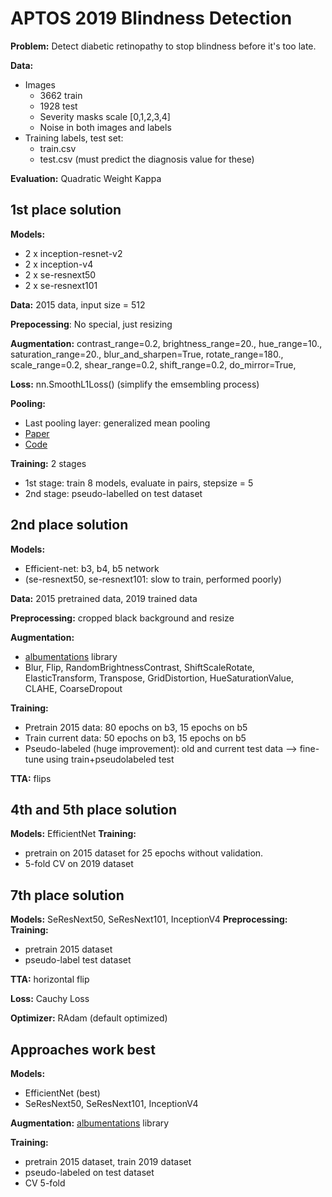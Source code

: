 # APTOS 2019 Blindness Detection

**Problem:** Detect diabetic retinopathy to stop blindness before it's too late.

**Data:**
* Images 
    * 3662 train
    * 1928 test
    * Severity masks scale [0,1,2,3,4]
    * Noise in both images and labels 
* Training labels, test set:
    * train.csv
    * test.csv (must predict the diagnosis value for these)

**Evaluation:** Quadratic Weight Kappa

## 1st place solution
**Models:** 
* 2 x inception-resnet-v2
* 2 x inception-v4 
* 2 x se-resnext50
* 2 x se-resnext101


**Data:** 2015 data, input size = 512

**Prepocessing**: No special, just resizing

**Augmentation:**
contrast_range=0.2,
brightness_range=20.,
hue_range=10.,
saturation_range=20.,
blur_and_sharpen=True,
rotate_range=180.,
scale_range=0.2,
shear_range=0.2,
shift_range=0.2,
do_mirror=True,

**Loss:** nn.SmoothL1Loss() (simplify the emsembling process)

**Pooling:** 
* Last pooling layer: generalized mean pooling
* [Paper](https://arxiv.org/pdf/1711.02512.pdf)
* [Code](https://github.com/filipradenovic/cnnimageretrieval-pytorch)

**Training:** 2 stages
* 1st stage: train 8 models, evaluate in pairs, stepsize = 5
* 2nd stage: pseudo-labelled on test dataset

## 2nd place solution

**Models:**
* Efficient-net: b3, b4, b5 network
* (se-resnext50, se-resnext101: slow to train, performed poorly)

**Data:** 2015 pretrained data, 2019 trained data

**Preprocessing:** cropped black background and resize

**Augmentation:**
* [albumentations](https://github.com/albumentations-team/albumentations) library
* Blur, Flip, RandomBrightnessContrast, ShiftScaleRotate, ElasticTransform, Transpose, GridDistortion, HueSaturationValue, CLAHE, CoarseDropout

**Training:**
* Pretrain 2015 data: 80 epochs on b3, 15 epochs on b5
* Train current data: 50 epochs on b3, 15 epochs on b5
* Pseudo-labeled (huge improvement): old and current test data --> fine-tune using train+pseudolabeled test

**TTA:** flips

## 4th and 5th place solution

**Models:** EfficientNet
**Training:** 
* pretrain on 2015 dataset for 25 epochs without validation. 
* 5-fold CV on 2019 dataset

## 7th place solution

**Models:** SeResNext50, SeResNext101, InceptionV4
**Preprocessing:** 
**Training:** 
* pretrain 2015 dataset
* pseudo-label test dataset

**TTA:** horizontal flip

**Loss:** Cauchy Loss

**Optimizer:** RAdam (default optimized)

## Approaches work best

**Models:** 
* EfficientNet (best)
* SeResNext50, SeResNext101, InceptionV4

**Augmentation:** [albumentations](https://github.com/albumentations-team/albumentations) library

**Training:**
* pretrain 2015 dataset, train 2019 dataset
* pseudo-labeled on test dataset
* CV 5-fold